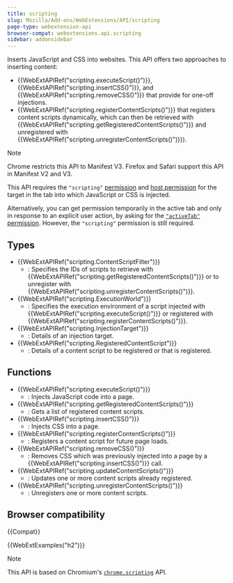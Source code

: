 ```yaml
---
title: scripting
slug: Mozilla/Add-ons/WebExtensions/API/scripting
page-type: webextension-api
browser-compat: webextensions.api.scripting
sidebar: addonsidebar
---
```


Inserts JavaScript and CSS into websites. This API offers two approaches to inserting content:

- {{WebExtAPIRef("scripting.executeScript()")}}, {{WebExtAPIRef("scripting.insertCSS()")}}, and {{WebExtAPIRef("scripting.removeCSS()")}} that provide for one-off injections.
- {{WebExtAPIRef("scripting.registerContentScripts()")}} that registers content scripts dynamically, which can then be retrieved with {{WebExtAPIRef("scripting.getRegisteredContentScripts()")}} and unregistered with {{WebExtAPIRef("scripting.unregisterContentScripts()")}}).

> [!NOTE]
> Chrome restricts this API to Manifest V3. Firefox and Safari support this API in Manifest V2 and V3.

This API requires the `"scripting"` [permission](/en-US/docs/Mozilla/Add-ons/WebExtensions/manifest.json/permissions) and [host permission](/en-US/docs/Mozilla/Add-ons/WebExtensions/manifest.json/permissions#host_permissions) for the target in the tab into which JavaScript or CSS is injected.

Alternatively, you can get permission temporarily in the active tab and only in response to an explicit user action, by asking for the [`"activeTab"` permission](/en-US/docs/Mozilla/Add-ons/WebExtensions/manifest.json/permissions#activetab_permission). However, the `"scripting"` permission is still required.

## Types

- {{WebExtAPIRef("scripting.ContentScriptFilter")}}
  - : Specifies the IDs of scripts to retrieve with {{WebExtAPIRef("scripting.getRegisteredContentScripts()")}} or to unregister with {{WebExtAPIRef("scripting.unregisterContentScripts()")}}.
- {{WebExtAPIRef("scripting.ExecutionWorld")}}
  - : Specifies the execution environment of a script injected with {{WebExtAPIRef("scripting.executeScript()")}} or registered with {{WebExtAPIRef("scripting.registerContentScripts()")}}.
- {{WebExtAPIRef("scripting.InjectionTarget")}}
  - : Details of an injection target.
- {{WebExtAPIRef("scripting.RegisteredContentScript")}}
  - : Details of a content script to be registered or that is registered.

## Functions

- {{WebExtAPIRef("scripting.executeScript()")}}
  - : Injects JavaScript code into a page.
- {{WebExtAPIRef("scripting.getRegisteredContentScripts()")}}
  - : Gets a list of registered content scripts.
- {{WebExtAPIRef("scripting.insertCSS()")}}
  - : Injects CSS into a page.
- {{WebExtAPIRef("scripting.registerContentScripts()")}}
  - : Registers a content script for future page loads.
- {{WebExtAPIRef("scripting.removeCSS()")}}
  - : Removes CSS which was previously injected into a page by a {{WebExtAPIRef("scripting.insertCSS()")}} call.
- {{WebExtAPIRef("scripting.updateContentScripts()")}}
  - : Updates one or more content scripts already registered.
- {{WebExtAPIRef("scripting.unregisterContentScripts()")}}
  - : Unregisters one or more content scripts.

## Browser compatibility

{{Compat}}

{{WebExtExamples("h2")}}

> [!NOTE]
> This API is based on Chromium's [`chrome.scripting`](https://developer.chrome.com/docs/extensions/reference/api/scripting) API.
